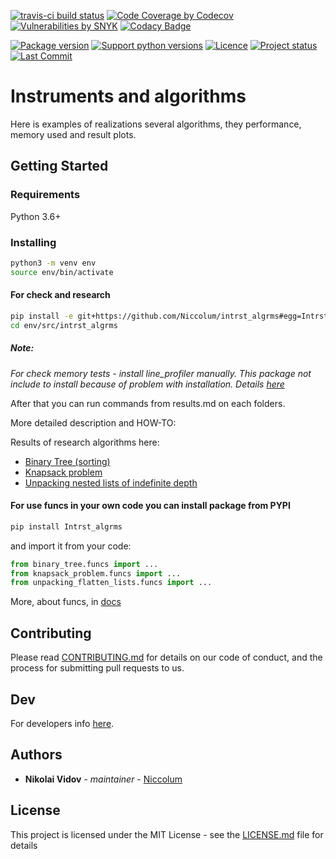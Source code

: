 [![travis-ci build status](https://travis-ci.org/Niccolum/intrst_algrms.svg?branch=master)](https://travis-ci.org/Niccolum/intrst_algrms)
[![Code Coverage by Codecov](https://codecov.io/gh/Niccolum/intrst_algrms/branch/master/graph/badge.svg)](https://codecov.io/gh/Niccolum/intrst_algrms)
[![Vulnerabilities by SNYK](https://img.shields.io/snyk/vulnerabilities/github/Niccolum/intrst_algrms)](https://app.snyk.io/org/niccolum/)
[![Codacy Badge](https://img.shields.io/codacy/grade/6157aa23ef6e4886b146b9b16a7a68c8)](https://app.codacy.com/project/lastsal/intrst_algrms/dashboard)

[![Package version](https://img.shields.io/pypi/v/Intrst_algrms.svg?colorB=blue)](https://pypi.org/project/Intrst-algrms/)
[![Support python versions](https://img.shields.io/pypi/pyversions/Intrst_algrms.svg)](https://github.com/Niccolum/intrst_algrms/blob/master/setup.py#L6)
[![Licence](https://img.shields.io/pypi/l/Intrst_algrms.svg?colorB=blue)](https://github.com/Niccolum/intrst_algrms/blob/master/LICENSE.md)
[![Project status](https://img.shields.io/pypi/status/Intrst_algrms)](https://github.com/Niccolum/intrst_algrms/blob/master/setup.py#L46)
[![Last Commit](https://img.shields.io/github/last-commit/Niccolum/Intrst_algrms)](https://github.com/Niccolum/intrst_algrms/commits/master)

# Instruments and algorithms

Here is examples of realizations several algorithms, they performance, memory used and result plots.

## Getting Started

### Requirements

Python 3.6+

### Installing

```bash
python3 -m venv env
source env/bin/activate
```

#### For check and research

```bash
pip install -e git+https://github.com/Niccolum/intrst_algrms#egg=Intrst_algrms
cd env/src/intrst_algrms
```

##### Note:

*For check memory tests - install line_profiler manually.*
*This package not include to install because of problem with installation. Details [here](https://github.com/rkern/line_profiler#installation)*

After that you can run commands from results.md on each folders.

More detailed description and HOW-TO:

Results of research algorithms here:
*   [Binary Tree (sorting)](https://github.com/Niccolum/intrst_algrms/blob/master/binary_tree/results.md)
*   [Knapsack problem](https://github.com/Niccolum/intrst_algrms/blob/master/knapsack_problem/results.md)
*   [Unpacking nested lists of indefinite depth](https://github.com/Niccolum/intrst_algrms/blob/master/unpacking_flatten_lists/results.md)

#### For use funcs in your own code you can install package from PYPI

```bash
pip install Intrst_algrms
```

and import it from your code:
```python
from binary_tree.funcs import ...
from knapsack_problem.funcs import ...
from unpacking_flatten_lists.funcs import ...
```

More, about funcs, in [docs](https://intrst-algrms.readthedocs.io/en/latest/)

## Contributing

Please read [CONTRIBUTING.md](https://github.com/Niccolum/intrst_algrms/blob/master/CONTRIBUTING.md) for details on our code of conduct, and the process for submitting pull requests to us.

## Dev

For developers info [here](https://github.com/Niccolum/intrst_algrms/blob/master/README-DEV.md).

## Authors

* **Nikolai Vidov** - *maintainer* - [Niccolum](https://github.com/Niccolum)

## License

This project is licensed under the MIT License - see the [LICENSE.md](https://github.com/Niccolum/intrst_algrms/blob/master/LICENSE.md) file for details